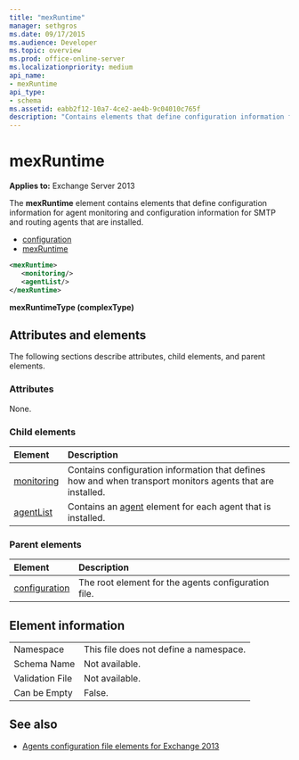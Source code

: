 ```yaml
---
title: "mexRuntime"
manager: sethgros
ms.date: 09/17/2015
ms.audience: Developer
ms.topic: overview
ms.prod: office-online-server
ms.localizationpriority: medium
api_name:
- mexRuntime
api_type:
- schema
ms.assetid: eabb2f12-10a7-4ce2-ae4b-9c04010c765f
description: "Contains elements that define configuration information for agent monitoring and configuration information for SMTP and routing agents that are installed."
---
```


# mexRuntime
  
**Applies to:** Exchange Server 2013
  
The **mexRuntime** element contains elements that define configuration information for agent monitoring and configuration information for SMTP and routing agents that are installed. 
  
- [configuration](configuration.md)  
- [mexRuntime](mexruntime.md)
  
```XML
<mexRuntime>
   <monitoring/>
   <agentList/>
</mexRuntime>
```

**mexRuntimeType (complexType)**

## Attributes and elements

The following sections describe attributes, child elements, and parent elements.
  
### Attributes

None.
  
### Child elements

|**Element**|**Description**|
|:-----|:-----|
|[monitoring](monitoring.md) <br/> |Contains configuration information that defines how and when transport monitors agents that are installed.  <br/> |
|[agentList](agentlist.md) <br/> |Contains an [agent](agent.md) element for each agent that is installed.  <br/> |
   
### Parent elements

|**Element**|**Description**|
|:-----|:-----|
|[configuration](configuration.md) <br/> |The root element for the agents configuration file.  <br/> |
   
## Element information

|||
|:-----|:-----|
|Namespace  <br/> |This file does not define a namespace.  <br/> |
|Schema Name  <br/> |Not available.  <br/> |
|Validation File  <br/> |Not available.  <br/> |
|Can be Empty  <br/> |False.  <br/> |
   
## See also

- [Agents configuration file elements for Exchange 2013](agents-configuration-file-elements-for-exchange-2013.md)

